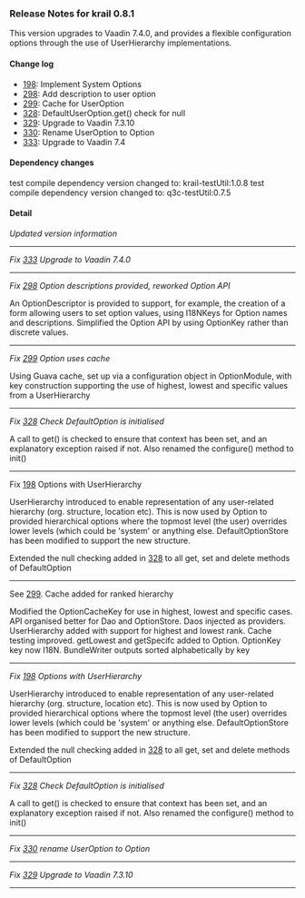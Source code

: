 ### Release Notes for krail 0.8.1

This version upgrades to Vaadin 7.4.0, and provides a flexible configuration options through the use of UserHierarchy implementations.

#### Change log

-   [198](https://github.com/davidsowerby/krail/issues/198): Implement System Options
-   [298](https://github.com/davidsowerby/krail/issues/298): Add description to user option
-   [299](https://github.com/davidsowerby/krail/issues/299): Cache for UserOption
-   [328](https://github.com/davidsowerby/krail/issues/328): DefaultUserOption.get() check for null
-   [329](https://github.com/davidsowerby/krail/issues/329): Upgrade to Vaadin 7.3.10
-   [330](https://github.com/davidsowerby/krail/issues/330): Rename UserOption to Option
-   [333](https://github.com/davidsowerby/krail/issues/333): Upgrade to Vaadin 7.4


#### Dependency changes

   test compile dependency version changed to: krail-testUtil:1.0.8
   test compile dependency version changed to: q3c-testUtil:0.7.5

#### Detail

*Updated version information*


---
*Fix [333](https://github.com/davidsowerby/krail/issues/333) Upgrade to Vaadin 7.4.0*

---

*Fix [298](https://github.com/davidsowerby/krail/issues/298) Option descriptions provided, reworked Option API*

An OptionDescriptor is provided to support, for example, the creation of a form allowing users to set option values, using I18NKeys for Option names and descriptions.
Simplified the Option API by using OptionKey rather than discrete values.


---
*Fix [299](https://github.com/davidsowerby/krail/issues/299) Option uses cache*

Using Guava cache, set up via a configuration object in OptionModule, with key construction supporting the use of highest, lowest and specific values from a UserHierarchy


---
*Fix [328](https://github.com/davidsowerby/krail/issues/328) Check DefaultOption is initialised*

A call to get() is checked to ensure that context has been set, and an explanatory exception raised if not.  Also renamed the configure() method to init()

---
Fix [198](https://github.com/davidsowerby/krail/issues/198) Options with UserHierarchy

UserHierarchy introduced to enable representation of any user-related hierarchy (org. structure, location etc).  This is now used by Option to provided hierarchical options where the topmost level (the user) overrides lower levels (which could be 'system' or anything else.  DefaultOptionStore has been modified to support the new structure.

Extended the null checking added in [328](https://github.com/davidsowerby/krail/issues/328) to all get, set and delete methods of DefaultOption

---
See [299](https://github.com/davidsowerby/krail/issues/299).  Cache added for ranked hierarchy

Modified the OptionCacheKey for use in highest, lowest and specific cases. API organised better for Dao and OptionStore.
Daos injected as providers. UserHierarchy added with support for highest and lowest rank.
Cache testing improved.  getLowest and getSpecifc added to Option.
OptionKey key now I18N.  BundleWriter outputs sorted alphabetically by key


---
*Fix [198](https://github.com/davidsowerby/krail/issues/198) Options with UserHierarchy*

UserHierarchy introduced to enable representation of any user-related hierarchy (org. structure, location etc).  This is now used by Option to provided hierarchical options where the topmost level (the user) overrides lower levels (which could be 'system' or anything else.  DefaultOptionStore has been modified to support the new structure.

Extended the null checking added in [328](https://github.com/davidsowerby/krail/issues/328) to all get, set and delete methods of DefaultOption


---
*Fix [328](https://github.com/davidsowerby/krail/issues/328) Check DefaultOption is initialised*

A call to get() is checked to ensure that context has been set, and an explanatory exception raised if not.  Also renamed the configure() method to init()


---
*Fix [330](https://github.com/davidsowerby/krail/issues/330) rename UserOption to Option*


---
*Fix [329](https://github.com/davidsowerby/krail/issues/329) Upgrade to Vaadin 7.3.10*


---

